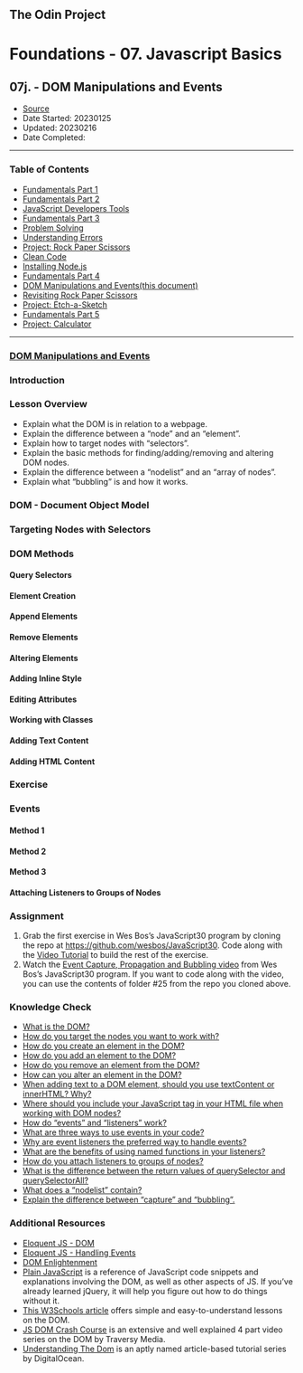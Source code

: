## The Odin Project

# Foundations - 07. Javascript Basics
## 07j. - DOM Manipulations and Events

  - [Source](https://www.theodinproject.com/paths/foundations/courses/foundations)
  - Date Started: 20230125
  - Updated: 20230216
  - Date Completed:
---

### Table of Contents

  - [Fundamentals Part 1](07a_fundamentals_pt1.md)
  - [Fundamentals Part 2](07b_fundamentals_pt2.md)
  - [JavaScript Developers Tools](07c_javascript_developers_tools.md)
  - [Fundamentals Part 3](07d_fundamentals_pt3.md)
  - [Problem Solving](07e_problem_solving.md)
  - [Understanding Errors](07f_understanding_errors.md)
  - [Project: Rock Paper Scissors](07g_Project_Rock_Paper_Scissors.md)
  - [Clean Code](07h_clean_code.md)
  - [Installing Node.js](07i_installing_nodejs.md)
  - [Fundamentals Part 4](07j_fundamentals_pt4.md)
  - [DOM Manipulations and Events(this document)](07k_dom_manipulation_and_events.md)
  - [Revisiting Rock Paper Scissors](07l_revisiting_rock_paper_scissors.md)
  - [Project: Etch-a-Sketch](07m_Project_Etch-a-Sketch.md)
  - [Fundamentals Part 5](07n_fundamentals_pt5.md)
  - [Project: Calculator](07o_Project_Calculator.md)

---
### [DOM Manipulations and Events](https://www.theodinproject.com/lessons/foundations-dom-manipulation-and-events)

### Introduction
### Lesson Overview

  - Explain what the DOM is in relation to a webpage.
  - Explain the difference between a “node” and an “element”.
  - Explain how to target nodes with “selectors”.
  - Explain the basic methods for finding/adding/removing and altering DOM nodes.
  - Explain the difference between a “nodelist” and an “array of nodes”.
  - Explain what “bubbling” is and how it works.

### DOM - Document Object Model
### Targeting Nodes with Selectors
### DOM Methods
#### Query Selectors
#### Element Creation
#### Append Elements
#### Remove Elements
#### Altering Elements
#### Adding Inline Style
#### Editing Attributes
#### Working with Classes
#### Adding Text Content
#### Adding HTML Content

### Exercise
### Events
#### Method 1
#### Method 2
#### Method 3
#### Attaching Listeners to Groups of Nodes

### Assignment

1. Grab the first exercise in Wes Bos’s JavaScript30 program by cloning the repo at https://github.com/wesbos/JavaScript30. Code along with the [Video Tutorial](https://www.youtube.com/watch?v=VuN8qwZoego) to build the rest of the exercise.
2. Watch the [Event Capture, Propagation and Bubbling video](https://www.youtube.com/watch?v=F1anRyL37lE) from Wes Bos’s JavaScript30 program. If you want to code along with the video, you can use the contents of folder #25 from the repo you cloned above.



### Knowledge Check

  - [What is the DOM?]()
  - [How do you target the nodes you want to work with?]()
  - [How do you create an element in the DOM?]()
  - [How do you add an element to the DOM?]()
  - [How do you remove an element from the DOM?]()
  - [How can you alter an element in the DOM?]()
  - [When adding text to a DOM element, should you use textContent or innerHTML? Why?](https://www.youtube.com/watch?v=ns1LX6mEvyM)
  - [Where should you include your JavaScript tag in your HTML file when working with DOM nodes?]()
  - [How do “events” and “listeners” work?]()
  - [What are three ways to use events in your code?]()
  - [Why are event listeners the preferred way to handle events?]()
  - [What are the benefits of using named functions in your listeners?]()
  - [How do you attach listeners to groups of nodes?]()
  - [What is the difference between the return values of querySelector and querySelectorAll?]()
  - [What does a “nodelist” contain?]()
  - [Explain the difference between “capture” and “bubbling”.](https://www.youtube.com/watch?v=F1anRyL37lE)

  
### Additional Resources

  - [Eloquent JS - DOM](http://eloquentjavascript.net/13_dom.html)
  - [Eloquent JS - Handling Events](http://eloquentjavascript.net/14_event.html)
  - [DOM Enlightenment](http://domenlightenment.com/)
  - [Plain JavaScript](https://plainjs.com/javascript/) is a reference of JavaScript code snippets and explanations involving the DOM, as well as other aspects of JS. If you’ve already learned jQuery, it will help you figure out how to do things without it.
  - [This W3Schools article](https://www.w3schools.com/js/js_htmldom.asp) offers simple and easy-to-understand lessons on the DOM.
  - [JS DOM Crash Course](https://www.youtube.com/watch?v=0ik6X4DJKCc&list=PLillGF-RfqbYE6Ik_EuXA2iZFcE082B3s) is an extensive and well explained 4 part video series on the DOM by Traversy Media.
  - [Understanding The Dom](https://www.digitalocean.com/community/tutorial_series/understanding-the-dom-document-object-model) is an aptly named article-based tutorial series by DigitalOcean.

